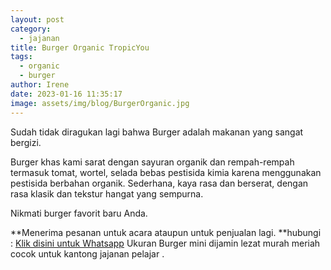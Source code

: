 ```yaml
---
layout: post
category:
  - jajanan
title: Burger Organic TropicYou
tags:
  - organic
  - burger
author: Irene
date: 2023-01-16 11:35:17
image: assets/img/blog/BurgerOrganic.jpg
---
```


Sudah tidak diragukan lagi bahwa Burger adalah makanan yang sangat bergizi.

Burger khas kami sarat dengan sayuran organik dan rempah-rempah termasuk tomat, wortel, selada bebas pestisida kimia karena menggunakan pestisida berbahan organik. Sederhana, kaya rasa dan berserat, dengan rasa klasik dan tekstur hangat yang sempurna.

Nikmati burger favorit baru Anda.

**Menerima pesanan untuk acara ataupun untuk penjualan lagi.
**hubungi : [Klik disini untuk Whatsapp](https://wa.me/6287765451798)
Ukuran Burger mini dijamin lezat murah meriah cocok untuk kantong jajanan pelajar .
